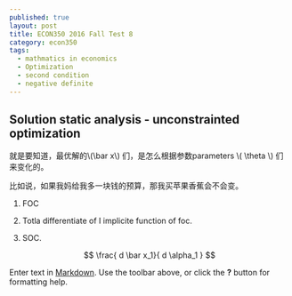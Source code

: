 ```yaml
---
published: true
layout: post
title: ECON350 2016 Fall Test 8
category: econ350
tags:
  - mathmatics in economics
  - Optimization
  - second condition
  - negative definite
---
```




## Solution static analysis - unconstrainted optimization

就是要知道，最优解的\\(\bar x\\) 们，是怎么根据参数parameters \\( \theta \\) 们来变化的。

比如说，如果我妈给我多一块钱的预算，那我买苹果香蕉会不会变。

 1. FOC 
 
 2. Totla differentiate of I implicite function of foc.
 
 3. SOC.
 
 $$
  \frac{ d \bar x_1}{ d \alpha_1  } 
 $$
 
 

Enter text in [Markdown](http://daringfireball.net/projects/markdown/). Use the toolbar above, or click the **?** button for formatting help.
